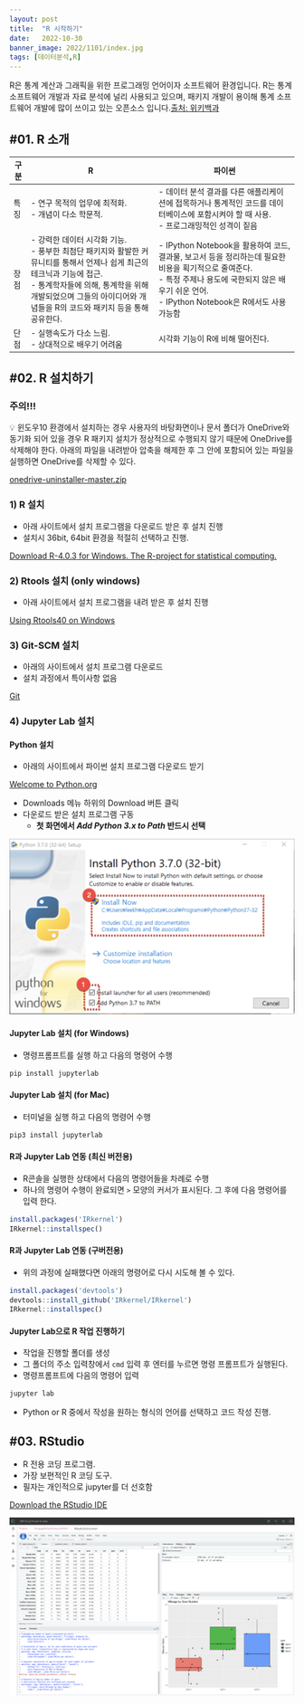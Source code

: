 ```yaml
---
layout: post
title:  "R 시작하기"
date:   2022-10-30
banner_image: 2022/1101/index.jpg
tags: [데이터분석,R]
---
```


R은 통계 계산과 그래픽을 위한 프로그래밍 언어이자 소프트웨어 환경입니다. R는 통계 소프트웨어 개발과 자료 분석에 널리 사용되고 있으며, 패키지 개발이 용이해 통계 소프트웨어 개발에 많이 쓰이고 있는 오픈소스 입니다.[출처: 위키백과](https://ko.wikipedia.org/wiki/R_(%ED%94%84%EB%A1%9C%EA%B7%B8%EB%9E%98%EB%B0%8D_%EC%96%B8%EC%96%B4))

<!--more-->

## #01. R 소개

| 구분 | R | 파이썬 |
| --- | --- | --- |
| 특징 | - 연구 목적의 업무에 최적화.<br/>- 개념이 다소 학문적. | - 데이터 분석 결과를 다른 애플리케이션에 접목하거나 통계적인 코드를 데이터베이스에 포함시켜야 할 때 사용.<br/>- 프로그래밍적인 성격이 짙음 |
| 장점 | - 강력한 데이터 시각화 기능.<br/>- 풍부한 최첨단 패키지와 활발한 커뮤니티를 통해서 언제나 쉽게 최근의 테크닉과 기능에 접근.<br/>- 통계학자들에 의해, 통계학을 위해 개발되었으며 그들의 아이디어와 개념들을 R의 코드와 패키지 등을 통해 공유한다. | - IPython Notebook을 활용하여 코드, 결과물, 보고서 등을 정리하는데 필요한 비용을 획기적으로 줄여준다.<br/>- 특정 주제나 용도에 국한되지 않은 배우기 쉬운 언어.<br/>- IPython Notebook은 R에서도 사용 가능함 |
| 단점 | - 실행속도가 다소 느림.<br/>- 상대적으로 배우기 어려움 | 시각화 기능이 R에 비해 떨어진다. |

## #02. R 설치하기

### 주의!!!

<aside>
💡 윈도우10 환경에서 설치하는 경우 사용자의 바탕화면이나 문서 폴더가 OneDrive와 동기화 되어 있을 경우 R 패키지 설치가 정상적으로 수행되지 않기 때문에  OneDrive를 삭제해야 한다.
아래의 파일을 내려받아 압축을 해제한 후 그 안에 포함되어 있는 파일을 실행하면 OneDrive를 삭제할 수 있다.
</aside>

[onedrive-uninstaller-master.zip](/files/onedrive-uninstaller-master.zip)

### 1) R 설치

- 아래 사이트에서 설치 프로그램을 다운로드 받은 후 설치 진행
- 설치시 36bit, 64bit 환경을 적절히 선택하고 진행.

[Download R-4.0.3 for Windows. The R-project for statistical computing.](https://cran.r-project.org/bin/windows/base/)

### 2) Rtools 설치 (only windows)

- 아래 사이트에서 설치 프로그램을 내려 받은 후 설치 진행

[Using Rtools40 on Windows](https://cran.r-project.org/bin/windows/Rtools/)

### 3) Git-SCM 설치

- 아래의 사이트에서 설치 프로그램 다운로드
- 설치 과정에서 특이사항 없음

[Git](https://git-scm.com/)

### 4) Jupyter Lab 설치

#### Python 설치

- 아래의 사이트에서 파이썬 설치 프로그램 다운로드 받기

[Welcome to Python.org](https://www.python.org/)

- Downloads 메뉴 하위의 Download 버튼 클릭
- 다운로드 받은 설치 프로그램 구동
    - **첫 화면에서 *Add Python 3.x to Path* 반드시 선택**

![python](/images/posts/2022/1101/python.png)

#### Jupyter Lab 설치 (for Windows)

- 명령프롬프트를 실행 하고 다음의 명령어 수행

```bash
pip install jupyterlab
```

#### Jupyter Lab 설치 (for Mac)

- 터미널을 실행 하고 다음의 명령어 수행

```bash
pip3 install jupyterlab
```

#### R과 Jupyter Lab 연동 (최신 버전용)

- R콘솔을 실행한 상태에서 다음의 명령어들을 차례로 수행
- 하나의 명령어 수행이 완료되면 `>` 모양의 커서가 표시된다. 그 후에 다음 명령어를 입력 한다.

```r
install.packages('IRkernel')
IRkernel::installspec()
```

#### R과 Jupyter Lab 연동 (구버전용)

- 위의 과정에 실패했다면 아래의 명령어로 다시 시도해 볼 수 있다.

```r
install.packages('devtools')
devtools::install_github('IRkernel/IRkernel')
IRkernel::installspec()
```

#### Jupyter Lab으로 R 작업 진행하기

- 작업을 진행할 폴더를 생성
- 그 폴더의 주소 입력창에서 `cmd` 입력 후 엔터를 누르면 명령 프롬프트가 실행된다.
- 명령프롬프트에 다음의 명령어 입력

```bash
jupyter lab
```

- Python or R 중에서 작성을 원하는 형식의 언어를 선택하고 코드 작성 진행.

## #03.  RStudio

- R 전용 코딩 프로그램.
- 가장 보편적인 R 코딩 도구.
- 필자는 개인적으로 jupyter를 더 선호함

[Download the RStudio IDE](https://rstudio.com/products/rstudio/download/#download)

![rstudio](/images/posts/2022/1101/rstudio.png)
